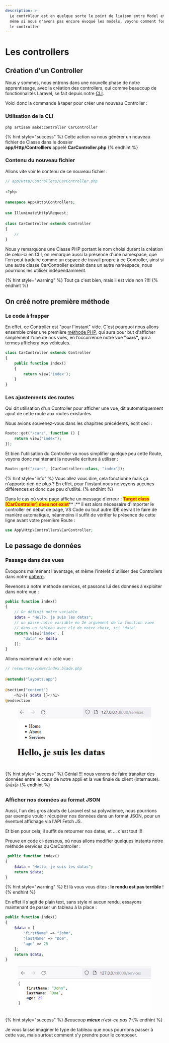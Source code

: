 ```yaml
---
description: >-
  Le contrôleur est en quelque sorte le point de liaison entre Model et View, et
  même si nous n'avons pas encore évoqué les models, voyons comment fonctionne
  le controller
---
```


# Les controllers

## Création d'un Controller

Nous y sommes, nous entrons dans une nouvelle phase de notre apprentissage, avec la création des controllers, qui comme beaucoup de fonctionnalités Laravel, se fait depuis notre [CLI](https://fr.wikipedia.org/wiki/Interface\_en\_ligne\_de\_commande).

Voici donc la commande à taper pour créer une nouveau Controller :&#x20;

### Utilisation de la CLI

```shell
php artisan make:controller CarController
```

{% hint style="success" %}
Cette action va nous générer un nouveau fichier de Classe dans le dossier \
**app/Http/Controlllers** appelé **CarController.php**
{% endhint %}

### Contenu du nouveau fichier

Allons vite voir le contenu de ce nouveau fichier :&#x20;

```php
// app/Http/Controllers/CarController.php

<?php

namespace App\Http\Controllers;

use Illuminate\Http\Request;

class CarController extends Controller
{
    //
}
```

Nous y remarquons une Classe PHP portant le nom choisi durant la création de celui-ci en CLI, on remarque aussi la présence d'une namespace, que l'on peut traduire comme un espace de travail propre à ce Controller, ainsi si une autre classe CarController existait dans un autre namespace, nous pourrions les utiliser indépendamment.

{% hint style="warning" %}
Tout ça c'est bien, mais il est vide non ?!!!
{% endhint %}

## On créé notre première méthode

### Le code à frapper

En effet, ce Controller est "pour l'instant" vide. C'est pourquoi nous allons ensemble créer une première [méthode PHP](https://www.php.net/manual/fr/language.oop5.basic.php), qui aura pour but d'afficher simplement l'une de nos vues, en l’occurrence notre vue **"cars",** qui à termes affichera nos véhicules.

```php
class CarController extends Controller
{
    public function index()
    {
        return view('index');
    }
}
```

### Les ajustements des routes

Qui dit utilisation d'un Controller pour afficher une vue, dit automatiquement ajout de cette route aux routes existantes.

Nous avions souvenez-vous dans les chapitres précédents, écrit ceci :&#x20;

```php
Route::get("/cars", function () {
    return view("index");
});
```

Et bien l'utilisation du Controller va nous simplifier quelque peu cette Route, voyons donc maintenant la nouvelle écriture à utiliser :&#x20;

```php
Route::get("/cars", [CarController::class, "index"]);
```

{% hint style="info" %}
Vous allez vous dire, cela fonctionne mais ça n'apporte rien de plus ? En effet, pour l'instant nous ne voyons aucunes différences et donc que peu d'utilité.
{% endhint %}

Dans le cas où votre page affiche un message d'erreur : <mark style="color:red;">**Target class \[CarController] does not exist**</mark>** :** il est alors nécessaire d'importer le controller en début de page, VS Code ou tout autre IDE devrait le faire de manière automatique, néanmoins il suffit de vérifier le présence de cette ligne avant votre première Route :&#x20;

```php
use App\Http\Controllers\CarController;
```

## Le passage de données

### Passage dans des vues

Évoquons maintenant l'avantage, et même l'intérêt d'utiliser des Controllers dans notre [pattern](broken-reference).

Revenons à notre méthode services, et passons lui des données à exploiter dans notre vue :&#x20;

```php
public function index()
{
    // On définit notre variable
    $data = "Hello, je suis les datas";
    // on passe notre variable en 2e arguement de la function view
    // dans un tableau avec clé de notre choix, ici "data"
    return view('index', [
        "data" => $data
    ]);
}
```

Allons maintenant voir côté vue :&#x20;

```php
// resources/views/index.blade.php

@extends("layouts.app")

@section("content")
    <h1>{{ $data }}</h1>
@endsection

```

<figure><img src="../../.gitbook/assets/image (4) (1).png" alt=""><figcaption></figcaption></figure>

{% hint style="success" %}
Génial !!! nous venons de faire transiter des données entre le cœur de notre appli et la vue finale du client (internaute). :thumbsup::thumbsup::thumbsup:
{% endhint %}

### Afficher nos données au format JSON

Aussi, l'un des gros atouts de Laravel est sa polyvalence, nous pourrions par exemple vouloir récupérer nos données dans un format JSON, pour un éventuel affichage via l'API Fetch JS.

Et bien pour cela, il suffit de retourner nos datas, et ... c'est tout !!!&#x20;

Preuve en code ci-dessous, où nous allons modifier quelques instants notre méthode services du CarController :&#x20;

```php
 public function index()
{
    $data = "Hello, je suis les datas";
    return $data;
}
```

{% hint style="warning" %}
Et là vous vous dites : **le rendu est pas terrible** !
{% endhint %}

En effet il s'agit de plain text, sans style ni aucun rendu, essayons maintenant de passer un tableau à la place :&#x20;

```php
public function index()
{
    $data = [
        "firstName" => "John",
        "lastName" => "Doe",
        "age" => 25
    ];
    return $data;
}
```

<figure><img src="../../.gitbook/assets/image (5).png" alt=""><figcaption></figcaption></figure>

{% hint style="success" %}
_Beaucoup **mieux** n'est-ce pas ?_
{% endhint %}

Je vous laisse imaginer le type de tableau que nous pourrions passer à cette vue, mais surtout comment s'y prendre pour le composer.
